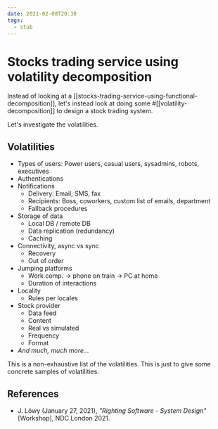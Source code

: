 ```yaml
---
date: 2021-02-08T20:38
tags: 
  - stub
---
```


# Stocks trading service using volatility decomposition

Instead of looking at a [[stocks-trading-service-using-functional-decomposition]],
let's instead look at doing some #[[volatility-decomposition]] to design a
stock trading system.

Let's investigate the volatilities.

## Volatilities

- Types of users: Power users, casual users, sysadmins, robots, executives
- Authentications
- Notifications
  - Delivery: Email, SMS, fax
  - Recipients: Boss, coworkers, custom list of emails, department
  - Fallback procedures
- Storage of data
  - Local DB / remote DB
  - Data replication (redundancy)
  - Caching
- Connectivity, async vs sync
  - Recovery
  - Out of order
- Jumping platforms
  - Work comp. -> phone on train -> PC at home
  - Duration of interactions
- Locality
  - Rules per locales
- Stock provider
  - Data feed
  - Content
  - Real vs simulated
  - Frequency
  - Format
- *And much, much more...*

This is a non-exhaustive list of the volatilities. This is just to give some
concrete samples of volatilities.

## References

- J. Löwy (January 27, 2021), *"Righting Software - System Design"* [Workshop],
  NDC London 2021.
